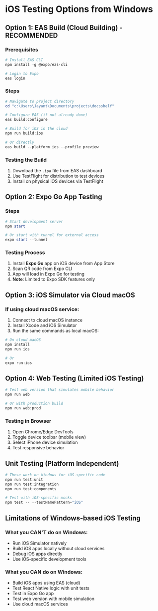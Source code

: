 # iOS Testing Options from Windows

## Option 1: EAS Build (Cloud Building) - RECOMMENDED

### Prerequisites

```powershell
# Install EAS CLI
npm install -g @expo/eas-cli

# Login to Expo
eas login
```

### Steps

```powershell
# Navigate to project directory
cd "c:\Users\Jayant\Documents\projects\docsshelf"

# Configure EAS (if not already done)
eas build:configure

# Build for iOS in the cloud
npm run build:ios

# Or directly
eas build --platform ios --profile preview
```

### Testing the Build

1. Download the `.ipa` file from EAS dashboard
2. Use TestFlight for distribution to test devices
3. Install on physical iOS devices via TestFlight

## Option 2: Expo Go App Testing

### Steps

```powershell
# Start development server
npm start

# Or start with tunnel for external access
expo start --tunnel
```

### Testing Process

1. Install **Expo Go** app on iOS device from App Store
2. Scan QR code from Expo CLI
3. App will load in Expo Go for testing
4. **Note**: Limited to Expo SDK features only

## Option 3: iOS Simulator via Cloud macOS

### If using cloud macOS service:

1. Connect to cloud macOS instance
2. Install Xcode and iOS Simulator
3. Run the same commands as local macOS:

```bash
# On cloud macOS
npm install
npm run ios

# Or
expo run:ios
```

## Option 4: Web Testing (Limited iOS Testing)

```powershell
# Test web version that simulates mobile behavior
npm run web

# Or with production build
npm run web:prod
```

### Testing in Browser

1. Open Chrome/Edge DevTools
2. Toggle device toolbar (mobile view)
3. Select iPhone device simulation
4. Test responsive behavior

## Unit Testing (Platform Independent)

```powershell
# These work on Windows for iOS-specific code
npm run test:unit
npm run test:integration
npm run test:components

# Test with iOS-specific mocks
npm test -- --testNamePattern="iOS"
```

## Limitations of Windows-based iOS Testing

### What you CAN'T do on Windows:

- Run iOS Simulator natively
- Build iOS apps locally without cloud services
- Debug iOS apps directly
- Use iOS-specific development tools

### What you CAN do on Windows:

- Build iOS apps using EAS (cloud)
- Test React Native logic with unit tests
- Test in Expo Go app
- Test web version with mobile simulation
- Use cloud macOS services
